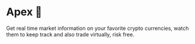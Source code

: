# Apex 🚀

Get real time market information on your favorite crypto currencies, watch them to keep track and also trade virtually, risk free.
